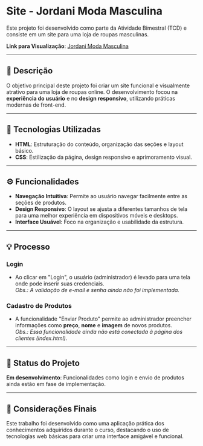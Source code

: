 # Site - Jordani Moda Masculina

Este projeto foi desenvolvido como parte da Atividade Bimestral (TCD) e consiste em um site para uma loja de roupas masculinas.

**Link para Visualização**: [Jordani Moda Masculina](https://gustavosiega.github.io/TCD-Site-Loja/)

---

## 📝 Descrição
O objetivo principal deste projeto foi criar um site funcional e visualmente atrativo para uma loja de roupas online. O desenvolvimento focou na **experiência do usuário** e no **design responsivo**, utilizando práticas modernas de front-end.

---

## 🚀 Tecnologias Utilizadas
- **HTML**: Estruturação do conteúdo, organização das seções e layout básico.
- **CSS**: Estilização da página, design responsivo e aprimoramento visual.

---

## ⚙️ Funcionalidades
- **Navegação Intuitiva**: Permite ao usuário navegar facilmente entre as seções de produtos.
- **Design Responsivo**: O layout se ajusta a diferentes tamanhos de tela para uma melhor experiência em dispositivos móveis e desktops.
- **Interface Usuável**: Foco na organização e usabilidade da estrutura.

---

## 💡 Processo
### Login
- Ao clicar em "Login", o usuário (administrador) é levado para uma tela onde pode inserir suas credenciais.  
  *Obs.: A validação de e-mail e senha ainda não foi implementada.*

### Cadastro de Produtos
- A funcionalidade "Enviar Produto" permite ao administrador preencher informações como **preço**, **nome** e **imagem** de novos produtos.  
  *Obs.: Essa funcionalidade ainda não está conectada à página dos clientes (index.html).*

---

## 🔧 Status do Projeto
**Em desenvolvimento**: Funcionalidades como login e envio de produtos ainda estão em fase de implementação.

---

## 📌 Considerações Finais
Este trabalho foi desenvolvido como uma aplicação prática dos conhecimentos adquiridos durante o curso, destacando o uso de tecnologias web básicas para criar uma interface amigável e funcional.
